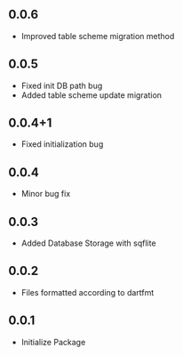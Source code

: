 ## 0.0.6
* Improved table scheme migration method
## 0.0.5
* Fixed init DB path bug
* Added table scheme update migration
## 0.0.4+1
* Fixed initialization bug
## 0.0.4
* Minor bug fix
## 0.0.3
* Added Database Storage with sqflite
## 0.0.2 
* Files formatted according to dartfmt
## 0.0.1
* Initialize Package